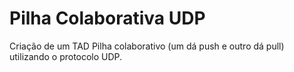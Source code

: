 # Pilha Colaborativa UDP

Criação de um TAD Pilha colaborativo (um dá push e outro dá pull) utilizando o protocolo UDP.